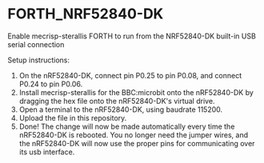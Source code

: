 # FORTH_NRF52840-DK
Enable mecrisp-sterallis FORTH to run from the NRF52840-DK built-in USB serial connection

Setup instructions:  
1.  On the nRF52840-DK, connect pin P0.25 to pin P0.08, and connect P0.24 to pin P0.06.  
2.  Install mecrisp-sterallis for the BBC:microbit onto the nRF52840-DK by dragging the hex file onto the nRF52840-DK's virtual drive.
3.  Open a terminal to the nRF52840-DK, using baudrate 115200.
4.  Upload the file in this repository.
5.  Done!  The change will now be  made automatically every time the nRF52840-DK is rebooted.  You no longer need the jumper wires, and the nRF52840-DK will now use the proper pins for communicating over its usb interface.  

